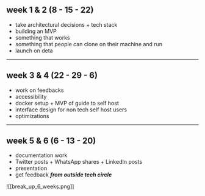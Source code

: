 ## week 1 & 2 (8 - 15 - 22)
- take architectural decisions + tech stack
- building an MVP
- something that works
- something that people can clone on their machine and run
- launch on deta
---
## week 3 & 4 (22 - 29 - 6)
- work on feedbacks
- accessibility
- docker setup + MVP of guide to self host
- interface design for non tech self host users
- optimizations
---
## week 5 & 6 (6 - 13 - 20)
- documentation work
- Twitter posts + WhatsApp shares + LinkedIn posts
- presentation
- get feedback ***from outside tech circle***

![[break_up_6_weeks.png]]